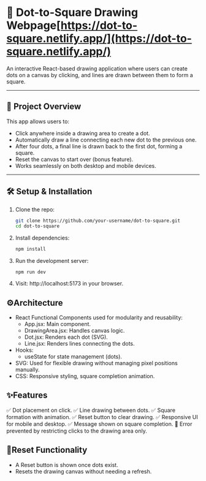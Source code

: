 # 🎯 Dot-to-Square Drawing Webpage[https://dot-to-square.netlify.app/](https://dot-to-square.netlify.app/)

An interactive React-based drawing application where users can create dots on a canvas by clicking, and lines are drawn between them to form a square.

---

## 🚀 Project Overview

This app allows users to:
- Click anywhere inside a drawing area to create a dot.
- Automatically draw a line connecting each new dot to the previous one.
- After four dots, a final line is drawn back to the first dot, forming a square.
- Reset the canvas to start over (bonus feature).
- Works seamlessly on both desktop and mobile devices.

---

## 🛠️ Setup & Installation

1. Clone the repo:
   ```bash
   git clone https://github.com/your-username/dot-to-square.git
   cd dot-to-square
2. Install dependencies:
   ```bash
   npm install
   ```
3. Run the development server:
   ```
   npm run dev
   ```
4. Visit:
   http://localhost:5173 in your browser.

## ⚙️Architecture

  - React Functional Components used for modularity and reusability:
    - App.jsx: Main component.
    - DrawingArea.jsx: Handles canvas logic.
    - Dot.jsx: Renders each dot (SVG).
    - Line.jsx: Renders lines connecting the dots.
  - Hooks:
    - useState for state management (dots).
  - SVG: Used for flexible drawing without managing pixel positions manually.
  - CSS: Responsive styling, square completion animation.

##  ✨Features
  
  ✅ Dot placement on click.
  ✅ Line drawing between dots.
  ✅ Square formation with animation.
  ✅ Reset button to clear drawing.
  ✅ Responsive UI for mobile and desktop.
  ✅ Message shown on square completion.
  🚫 Error prevented by restricting clicks to the drawing area only.

## 🧼Reset Functionality
  - A Reset button is shown once dots exist.
  - Resets the drawing canvas without needing a refresh.

